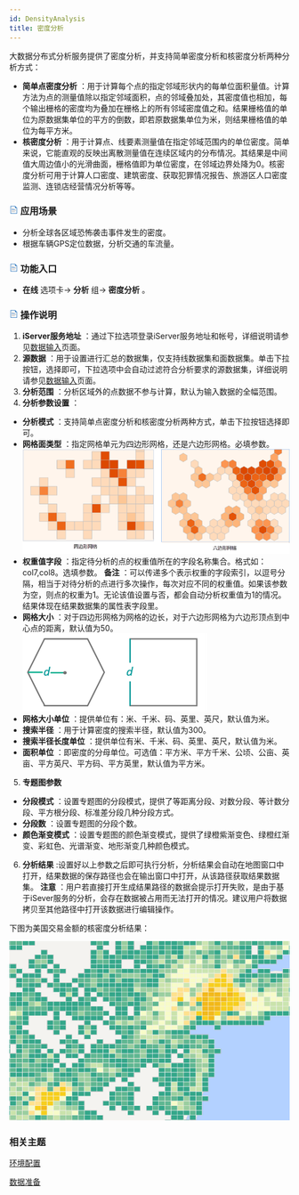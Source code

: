```yaml
---
id: DensityAnalysis
title: 密度分析
---
```

大数据分布式分析服务提供了密度分析，并支持简单密度分析和核密度分析两种分析方式：

  * **简单点密度分析** ：用于计算每个点的指定邻域形状内的每单位面积量值。计算方法为点的测量值除以指定邻域面积，点的邻域叠加处，其密度值也相加，每个输出栅格的密度均为叠加在栅格上的所有邻域密度值之和。结果栅格值的单位为原数据集单位的平方的倒数，即若原数据集单位为米，则结果栅格值的单位为每平方米。
  * **核密度分析** ：用于计算点、线要素测量值在指定邻域范围内的单位密度。简单来说，它能直观的反映出离散测量值在连续区域内的分布情况。其结果是中间值大周边值小的光滑曲面，栅格值即为单位密度，在邻域边界处降为0。核密度分析可用于计算人口密度、建筑密度、获取犯罪情况报告、旅游区人口密度监测、连锁店经营情况分析等等。

### ![](../img/read.gif) 应用场景

  * 分析全球各区域恐怖袭击事件发生的密度。
  * 根据车辆GPS定位数据，分析交通的车流量。

### ![](../img/read.gif) 功能入口

  * **在线** 选项卡-> **分析** 组-> **密度分析** 。

### ![](../img/read.gif) 操作说明

1. **iServer服务地址** ：通过下拉选项登录iServer服务地址和帐号，详细说明请参见[数据输入](DataInputType)页面。
2. **源数据** ：用于设置进行汇总的数据集，仅支持线数据集和面数据集。单击下拉按钮，选择即可，下拉选项中会自动过滤符合分析要求的源数据集，详细说明请参见[数据输入](DataInputType)页面。
3. **分析范围** ：分析区域外的点数据不参与计算，默认为输入数据的全幅范围。
4. **分析参数设置** ：
  * **分析模式** ：支持简单点密度分析和核密度分析两种方式，单击下拉按钮选择即可。
  * **网格面类型** ：指定网格单元为四边形网格，还是六边形网格。必填参数。<br/>![](img/DensityAnalysisGridType.png)
  * **权重值字段** ：指定待分析的点的权重值所在的字段名称集合。格式如：col7,col8。选填参数。 **备注** ：可以传递多个表示权重的字段索引，以逗号分隔，相当于对待分析的点进行多次操作，每次对应不同的权重值。如果该参数为空，则点的权重为1。无论该值设置与否，都会自动分析权重值为1的情况。结果体现在结果数据集的属性表字段里。
  * **网格大小** ：对于四边形网格为网格的边长，对于六边形网格为六边形顶点到中心点的距离，默认值为50。<br/>![](img/GridWidth.png)
  * **网格大小单位** ：提供单位有：米、千米、码、英里、英尺，默认值为米。
  * **搜索半径** ：用于计算密度的搜索半径，默认值为300。
  * **搜索半径长度单位** ：提供单位有米、千米、码、英里、英尺，默认值为米。
  * **面积单位** ：即密度的分母单位。可选值：平方米、平方千米、公顷、公亩、英亩、平方英尺、平方码、平方英里，默认值为平方米。
5. **专题图参数**
  * **分段模式** ：设置专题图的分段模式，提供了等距离分段、对数分段、等计数分段、平方根分段、标准差分段几种分段方式。
  * **分段数** ：设置专题图的分段个数。
  * **颜色渐变模式** ：设置专题图的颜色渐变模式，提供了绿橙紫渐变色、绿橙红渐变、彩虹色、光谱渐变、地形渐变几种颜色模式。
6. **分析结果** :设置好以上参数之后即可执行分析，分析结果会自动在地图窗口中打开，结果数据的保存路径也会在输出窗口中打开，从该路径获取结果数据集。 **注意** ：用户若直接打开生成结果路径的数据会提示打开失败，是由于基于iSever服务的分析，会存在数据被占用而无法打开的情况。建议用户将数据拷贝至其他路径中打开该数据进行编辑操作。 

下图为美国交易金额的核密度分析结果：

![](img/DensityAnalysisResult.png)

###  相关主题

 [环境配置](BigDataAnalysisEnvironmentConfiguration)

 [数据准备](DataPreparation)
